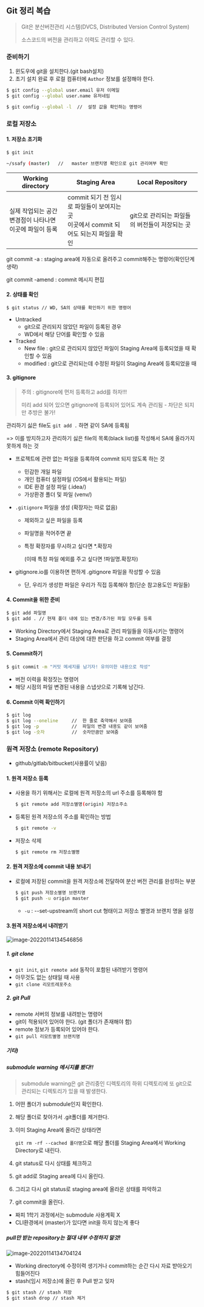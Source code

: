 ## Git 정리 복습

> Git은 분산버전관리 시스템(DVCS, Distributed Version Control System)
>
> 소스코드의 버전을 관리하고 이력도 관리할 수 있다.

### 준비하기

1. 윈도우에 git을 설치한다.(git bash설치)
2. 초기 설치 완료 후 로컬 컴퓨터에 `Author` 정보를 설정해야 한다.

``` bash
$ git config --global user.email 유저 이메일
$ git config --global user.name 유저네임

$ git config --global -l  //  설정 값을 확인하는 명령어
```



### 로컬 저장소

#### 1. 저장소 초기화

```bash
$ git init

~/ssafy (master)   //   master 브랜치명 확인으로 git 관리여부 확인
```

| Working directory                                            | Staging Area                                                 | Local Repository                               |
| ------------------------------------------------------------ | ------------------------------------------------------------ | ---------------------------------------------- |
| 실제 작업되는 공간<br />변경점이 나타나면 이곳에 파일이 등록 | commit 되기 전 임시로 파일들이 보여지는 곳<br />이곳에서 commit 되어도 되는지 파일을 확인 | git으로 관리되는 파일들의 버전들이 저장되는 곳 |

git commit -a : staging area에 자동으로 올려주고 commit해주는 명령어(확인단계 생략)

git commit -amend  : commit 메시지 편집



#### 2. 상태를 확인

```bash
$ git status // WD, SA의 상태를 확인하기 위한 명령어
```

* Untracked
  * git으로 관리되지 않았던 파일이 등록된 경우
  * WD에서 해당 단어를 확인할 수 있음
* Tracked
  * New file : git으로 관리되지 않았던 파일이 Staging Area에 등록되었을 때 확인할 수 있음
  * modified : git으로 관리되는데 수정된 파일이 Staging Area에 등록되었을 때

#### 3. gitignore

> 주의 : gitignore에 먼저 등록하고 add를 하자!!!
>
> 미리 add 되어 있으면 gitignore에 등록되어 있어도 계속 관리됨 - 차단은 되지만 추방은 불가!



관리하기 싫은 file도 `git add .` 하면 같이 SA에 등록됨

=> 이를 방지하고자 관리하기 싫은 file의 목록(black list)를 작성해서 SA에 올라가지 못하게 하는 것

* 프로젝트에 관련 없는 파일을 등록하여 commit 되지 않도록 하는 것

  * 민감한 개일 파일
  * 개인 컴퓨터 설정파일 (OS에서 활용되는 파일)
  * IDE 환경 설정 파일 (.idea/)
  * 가상환경 폴더 및 파일 (venv/)

* `.gitignore` 파일을 생성 (확장자는 따로 없음)

  * 제외하고 싶은 파일을 등록

  * 파일명을 적어주면 끝

  * 특정 확장자를 무시하고 싶다면 *.확장자

    (이때 특정 파일 예외를 주고 싶다면 !파일명.확장자)

* gitignore.io를 이용하면 편하게 .gitignore 파일을 작성할 수 있음

  * 단, 우리가 생성한 파일은 우리가 직접 등록해야 함(단순 참고용도인 파일들)



#### 4. Commit을 위한 준비

```bash
$ git add 파일명
$ git add . // 현재 폴더 내에 있는 변경/추가된 파일 모두를 등록
```

* Working Directory에서 Staging Area로 관리 파일들을 이동시키는 명령어
* Staging Area에서 관리 대상에 대한 판단을 하고 commit 여부를 결정



#### 5. Commit하기

```bash
$ git commit -m "커밋 메세지를 남기자! 유의미한 내용으로 작성"
```

* 버전 이력을 확정짓는 명령어
* 해당 시점의 파일 변경된 내용을 스냅샷으로 기록해 남긴다.

#### 6. Commit 이력 확인하기

```bash
$ git log
$ git log --oneline		//	한 줄로 축약해서 보여줌
$ git log -p			//	파일의 변경 내용도 같이 보여줌
$ git log -숫자		   //  숫자만큼만 보여줌
```



### 원격 저장소 (remote Repository)

* github/gitlab/bitbucket(사용률이 낮음)



#### 1. 원격 저장소 등록

* 사용을 하기 위해서는 로컬에 원격 저장소의 url 주소를 등록해야 함

  ```bash
  $ git remote add 저장소별명(origin) 저장소주소
  ```

* 등록된 원격 저장소의 주소를 확인하는 방법

  ```bash
  $ git remote -v
  ```

* 저장소 삭제

  ```bash
  $ git remote rm 저장소별명
  ```



#### 2. 원격 저장소에 commit 내용 보내기

* 로컬에 저장된 commit을 원격 저장소에 전달하여 분산 버전 관리를 완성하는 부분

  ```bash
  $ git push 저장소별명 브랜치명
  $ git push -u origin master
  ```

  * `-u` : --set-upstream의 short cut 형태이고 저장소 별명과 브랜치 명을 설정



#### 3.원격 저장소에서 내려받기

![image-20220114134546856](git2.assets/image-20220114134546856.png)

##### 1. git clone

* `git init`, `git remote add` 동작이 포함된 내려받기 명령어
* 아무것도 없는 상태일 때 사용
* `git clone 리모트레포주소`

##### 2. git Pull

* remote 서버의 정보를 내려받는 명령어
* git이 적용되어 있어야 한다. (git 폴더가 존재해야 함)
* remote 정보가 등록되어 있어야 한다.
* `git pull 리모트별명 브랜치명`



##### 기타)

##### submodule warning 메시지를 봤다!!

> submodule warning은 git 관리중인 디렉토리의 하위 디렉토리에 또 git으로 관리되는 디렉토리가 있을 때 발생한다.

1. 어떤 폴더가 submodule인지 확인한다.

2. 해당 폴더로 찾아가서 .git폴더를 제거한다.

3. 이미 Staging Area에 올라간 상태라면

   `git rm -rf --cached 폴더명`으로 해당 폴더를 Staging Area에서 Working Directory로 내린다.

4.  git status로 다시 상태를 체크하고

5. git add로 Staging area에 다시 올린다.

6. 그리고 다시 git status로 staging area에 올라온 상태를 파악하고

7. git commit을 올린다.

* 짜피 1학기 과정에서는 submodule 사용계획 X
* CLI환경에서 (master)가 있다면 init을 하지 않는게 좋다



##### pull만 받는 repository는 절대 내부 수정하지 말것!

![image-20220114134704124](git2.assets/image-20220114134704124.png)

* Working directory에 수정이력 생기거나 commit하는 순간 다시 자료 받아오기 힘들어진다
* stash(임시 저장소)에 올린 후 Pull 받고 잊자

```bash
$ git stash // stash 저장
$ git stash drop // stash 제거
```

